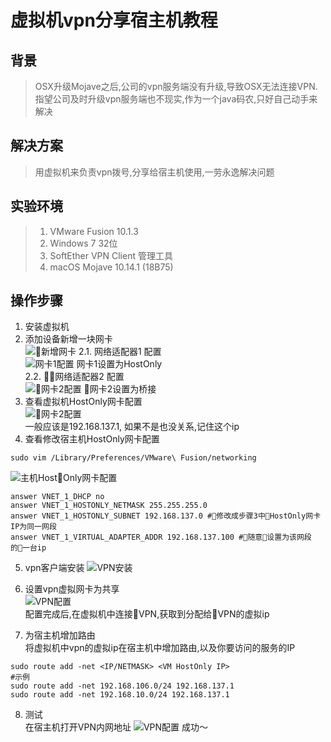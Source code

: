 # 虚拟机vpn分享宿主机教程  

## 背景
>OSX升级Mojave之后,公司的vpn服务端没有升级,导致OSX无法连接VPN.
>指望公司及时升级vpn服务端也不现实,作为一个java码农,只好自己动手来解决  

## 解决方案
>用虚拟机来负责vpn拨号,分享给宿主机使用,一劳永逸解决问题  

## 实验环境
> 1. VMware Fusion 10.1.3  
> 2. Windows 7 32位  
> 3. SoftEther VPN Client 管理工具  
> 4. macOS Mojave 10.14.1 (18B75)  

## 操作步骤
1. 安装虚拟机  
2. 添加设备新增一块网卡  
![新增网卡](./resources/addNet.png)
2.1. 网络适配器1 配置  
![网卡1配置](./resources/net1.png)
网卡1设置为HostOnly  
2.2. 网络适配器2 配置  
![网卡2配置](./resources/net2.png)
网卡2设置为桥接  
3. 查看虚拟机HostOnly网卡配置  
![网卡2配置](./resources/vmNetWorkConfig.png)  
一般应该是192.168.137.1, 如果不是也没关系,记住这个ip  
4. 查看修改宿主机HostOnly网卡配置  
```shell
sudo vim /Library/Preferences/VMware\ Fusion/networking
```  
![主机HostOnly网卡配置](./resources/hostNetConfig.png)  
 ```shell
 answer VNET_1_DHCP no
 answer VNET_1_HOSTONLY_NETMASK 255.255.255.0
 answer VNET_1_HOSTONLY_SUBNET 192.168.137.0 #修改成步骤3中HostOnly网卡IP为同一网段
 answer VNET_1_VIRTUAL_ADAPTER_ADDR 192.168.137.100 #随意设置为该网段的一台ip
 ```

 5. vpn客户端安装
 ![VPN安装](./resources/vmvpn.png)

 6. 设置vpn虚拟网卡为共享  
 ![VPN配置](./resources/vmvpnConfig.png)  
 配置完成后,在虚拟机中连接VPN,获取到分配给VPN的虚拟ip  
 7. 为宿主机增加路由  
 将虚拟机中vpn的虚拟ip在宿主机中增加路由,以及你要访问的服务的IP
 ```shell
 sudo route add -net <IP/NETMASK> <VM HostOnly IP>
 #示例
 sudo route add -net 192.168.106.0/24 192.168.137.1
 sudo route add -net 192.168.10.0/24 192.168.137.1
 ```
 8. 测试  
 在宿主机打开VPN内网地址
 ![VPN配置](./resources/result.png)
 成功～
